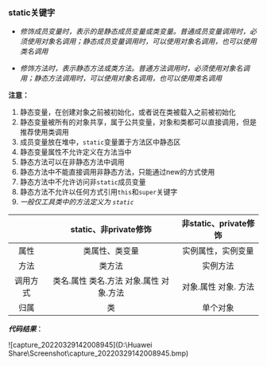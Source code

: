 ### static关键字

- *修饰成员变量时，表示的是静态成员变量或类变量。普通成员变量调用时，必须使用对象名调用；静态成员变量调用时，可以使用对象名调用，也可以使用类名调用*

- *修饰方法时，表示静态方法或类方法。普通方法调用时，必须使用对象名调用；静态方法调用时，可以使用对象名调用，也可以使用类名调用*

**注意：**

1. 静态变量，在创建对象之前被初始化，或者说在类被载入之前被初始化
2. 静态变量被所有的对象共享，属于公共变量，对象和类都可以直接调用，但是推荐使用类调用
3. 成员变量放在堆中，`static`变量置于方法区中静态区
4. 静态变量属性不允许定义在方法当中
5. 静态方法可以在非静态方法中调用
6. 静态方法中不能直接调用非静态方法，只能通过new的方式使用
7. 静态方法中不允许访问非`static`成员变量
8. 静态方法不允许以任何方式引用`this`和`super`关键字
9. *一般仅工具类中的方法定义为 `static`*

|          |              static、非private修饰               |  非static、private修饰  |
| :------: | :----------------------------------------------: | :---------------------: |
|   属性   |                  类属性、类变量                  |   实例属性，实例变量    |
|   方法   |                      类方法                      |        实例方法         |
| 调用方式 | 类名.属性    类名.方法    对象.属性    对象.方法 | 对象.属性    对象. 方法 |
|   归属   |                        类                        |        单个对象         |



***代码结果***：

![capture_20220329142008945](D:\Huawei Share\Screenshot\capture_20220329142008945.bmp)